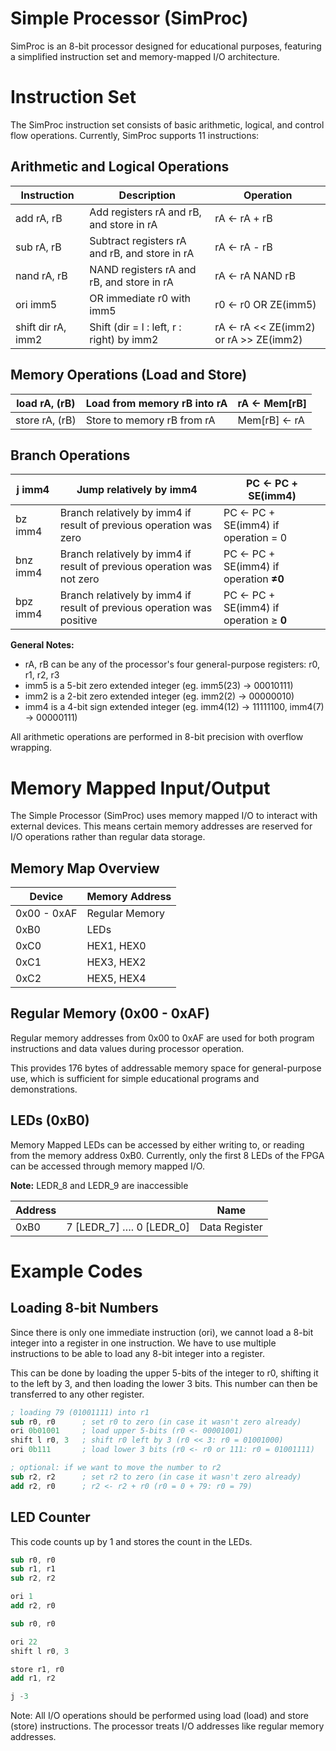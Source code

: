 # Simple Processor (SimProc)

SimProc is an 8-bit processor designed for educational purposes, featuring a simplified instruction set and memory-mapped I/O architecture.

# Instruction Set

The SimProc instruction set consists of basic arithmetic, logical, and control flow operations. Currently, SimProc supports 11 instructions:

## **Arithmetic and Logical Operations**

| **Instruction** | **Description** | **Operation** |
| --- | --- | --- |
| add rA, rB | Add registers rA and rB, and store in rA | rA ← rA + rB |
| sub rA, rB | Subtract registers rA and rB, and store in rA | rA ← rA - rB |
| nand rA, rB | NAND registers rA and rB, and store in rA | rA ← rA NAND rB |
| ori imm5 | OR immediate r0 with imm5 | r0 ← r0 OR ZE(imm5) |
| shift dir rA, imm2 | Shift (dir = l : left, r : right) by imm2 | rA ← rA << ZE(imm2) or rA >> ZE(imm2) |

## **Memory Operations (Load and Store)**

| load rA, (rB) | Load from memory rB into rA | rA ← Mem[rB] |
| --- | --- | --- |
| store rA, (rB) | Store to memory rB from rA | Mem[rB] ← rA |

## Branch Operations

| j imm4 | Jump relatively by imm4 | PC ← PC + SE(imm4) |
| --- | --- | --- |
| bz imm4 | Branch relatively by imm4 if result of previous operation was zero | PC ← PC + SE(imm4)    if operation = 0 |
| bnz imm4 | Branch relatively by imm4 if result of previous operation was not zero | PC ← PC + SE(imm4)    if operation **≠0** |
| bpz imm4  | Branch relatively by imm4 if result of previous operation was positive | PC ← PC + SE(imm4)    if operation ≥ **0** |

**General Notes:** 

- rA, rB can be any of the processor's four general-purpose registers: r0, r1, r2, r3
- imm5 is a 5-bit zero extended integer (eg. imm5(23) → 00010111)
- imm2 is a 2-bit zero extended integer (eg. imm2(2) → 00000010)
- imm4 is a 4-bit sign extended integer (eg. imm4(12) → 11111100, imm4(7) → 00000111)

All arithmetic operations are performed in 8-bit precision with overflow wrapping.

# Memory Mapped Input/Output

The Simple Processor (SimProc) uses memory mapped I/O to interact with external devices. This means certain memory addresses are reserved for I/O operations rather than regular data storage.

## Memory Map Overview

| **Device** | **Memory Address** |
| --- | --- |
| 0x00 - 0xAF | Regular Memory |
| 0xB0  | LEDs |
| 0xC0 | HEX1, HEX0 |
| 0xC1 | HEX3, HEX2 |
| 0xC2 | HEX5, HEX4 |

## Regular Memory (0x00 - 0xAF)

Regular memory addresses from 0x00 to 0xAF are used for both program instructions and data values during processor operation.

This provides 176 bytes of addressable memory space for general-purpose use, which is sufficient for simple educational programs and demonstrations.

## LEDs (0xB0)

Memory Mapped LEDs can be accessed by either writing to, or reading from the memory address 0xB0. Currently, only the first 8 LEDs of the FPGA can be accessed through memory mapped I/O.

**Note:** LEDR_8 and LEDR_9 are inaccessible

| Address |  | Name |
| --- | --- | --- |
| 0xB0 | 7 [LEDR_7]        ….         0 [LEDR_0]  | Data Register |

# Example Codes

## Loading 8-bit Numbers

Since there is only one immediate instruction (ori), we cannot load a 8-bit integer into a register in one instruction. We have to use multiple instructions to be able to load any 8-bit integer into a register.

This can be done by loading the upper 5-bits of the integer to r0, shifting it to the left by 3, and then loading the lower 3 bits. This number can then be transferred to any other register.

```nasm
; loading 79 (01001111) into r1
sub r0, r0      ; set r0 to zero (in case it wasn't zero already)
ori 0b01001     ; load upper 5-bits (r0 <- 00001001)
shift l r0, 3   ; shift r0 left by 3 (r0 << 3: r0 = 01001000)
ori 0b111       ; load lower 3 bits (r0 <- r0 or 111: r0 = 01001111)

; optional: if we want to move the number to r2
sub r2, r2      ; set r2 to zero (in case it wasn't zero already)
add r2, r0      ; r2 <- r2 + r0 (r0 = 0 + 79: r0 = 79)
```

## LED Counter

This code counts up by 1 and stores the count in the LEDs.

```nasm
sub r0, r0
sub r1, r1
sub r2, r2

ori 1
add r2, r0

sub r0, r0

ori 22
shift l r0, 3

store r1, r0
add r1, r2

j -3
```

Note: All I/O operations should be performed using load (load) and store (store) instructions. The processor treats I/O addresses like regular memory addresses.

